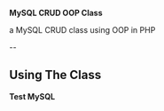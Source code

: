 **MySQL CRUD OOP Class**

a MySQL CRUD class using OOP in PHP

--

**Using The Class**
--

**Test MySQL**